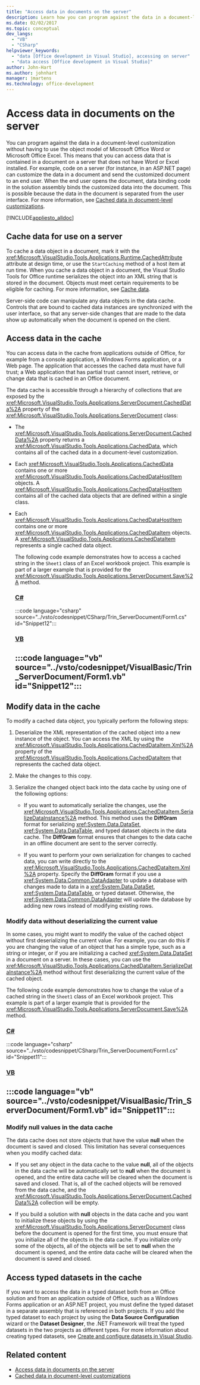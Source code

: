 ```yaml
---
title: "Access data in documents on the server"
description: Learn how you can program against the data in a document-level customization without having to use the object model of Microsoft Office Word or Microsoft Office Excel.
ms.date: 02/02/2017
ms.topic: conceptual
dev_langs:
  - "VB"
  - "CSharp"
helpviewer_keywords:
  - "data [Office development in Visual Studio], accessing on server"
  - "data access [Office development in Visual Studio]"
author: John-Hart
ms.author: johnhart
manager: jmartens
ms.technology: office-development
---
```

# Access data in documents on the server

  You can program against the data in a document-level customization without having to use the object model of Microsoft Office Word or Microsoft Office Excel. This means that you can access data that is contained in a document on a server that does not have Word or Excel installed. For example, code on a server (for instance, in an ASP.NET page) can customize the data in a document and send the customized document to an end user. When the end user opens the document, data binding code in the solution assembly binds the customized data into the document. This is possible because the data in the document is separated from the user interface. For more information, see [Cached data in document-level customizations](../vsto/cached-data-in-document-level-customizations.md).

 [!INCLUDE[appliesto_alldoc](../vsto/includes/appliesto-alldoc-md.md)]

## Cache data for use on a server
 To cache a data object in a document, mark it with the <xref:Microsoft.VisualStudio.Tools.Applications.Runtime.CachedAttribute> attribute at design time, or use the `StartCaching` method of a host item at run time. When you cache a data object in a document, the  Visual Studio Tools for Office runtime  serializes the object into an XML string that is stored in the document. Objects must meet certain requirements to be eligible for caching. For more information, see [Cache data](../vsto/caching-data.md).

 Server-side code can manipulate any data objects in the data cache. Controls that are bound to cached data instances are synchronized with the user interface, so that any server-side changes that are made to the data show up automatically when the document is opened on the client.

## Access data in the cache
 You can access data in the cache from applications outside of Office, for example from a console application, a Windows Forms application, or a Web page. The application that accesses the cached data must have full trust; a Web application that has partial trust cannot insert, retrieve, or change data that is cached in an Office document.

 The data cache is accessible through a hierarchy of collections that are exposed by the <xref:Microsoft.VisualStudio.Tools.Applications.ServerDocument.CachedData%2A> property of the <xref:Microsoft.VisualStudio.Tools.Applications.ServerDocument> class:

- The <xref:Microsoft.VisualStudio.Tools.Applications.ServerDocument.CachedData%2A> property returns a <xref:Microsoft.VisualStudio.Tools.Applications.CachedData>, which contains all of the cached data in a document-level customization.

- Each <xref:Microsoft.VisualStudio.Tools.Applications.CachedData> contains one or more <xref:Microsoft.VisualStudio.Tools.Applications.CachedDataHostItem> objects. A <xref:Microsoft.VisualStudio.Tools.Applications.CachedDataHostItem> contains all of the cached data objects that are defined within a single class.

- Each <xref:Microsoft.VisualStudio.Tools.Applications.CachedDataHostItem> contains one or more <xref:Microsoft.VisualStudio.Tools.Applications.CachedDataItem> objects. A <xref:Microsoft.VisualStudio.Tools.Applications.CachedDataItem> represents a single cached data object.

  The following code example demonstrates how to access a cached string in the `Sheet1` class of an Excel workbook project. This example is part of a larger example that is provided for the <xref:Microsoft.VisualStudio.Tools.Applications.ServerDocument.Save%2A> method.

  ### [C#](#tab/csharp)
  :::code language="csharp" source="../vsto/codesnippet/CSharp/Trin_ServerDocument/Form1.cs" id="Snippet12":::

  ### [VB](#tab/vb)
  :::code language="vb" source="../vsto/codesnippet/VisualBasic/Trin_ServerDocument/Form1.vb" id="Snippet12":::
  ---

## Modify data in the cache
 To modify a cached data object, you typically perform the following steps:

1. Deserialize the XML representation of the cached object into a new instance of the object. You can access the XML by using the <xref:Microsoft.VisualStudio.Tools.Applications.CachedDataItem.Xml%2A> property of the <xref:Microsoft.VisualStudio.Tools.Applications.CachedDataItem> that represents the cached data object.

2. Make the changes to this copy.

3. Serialize the changed object back into the data cache by using one of the following options:

    - If you want to automatically serialize the changes, use the <xref:Microsoft.VisualStudio.Tools.Applications.CachedDataItem.SerializeDataInstance%2A> method. This method uses the **DiffGram** format for serializing <xref:System.Data.DataSet>, <xref:System.Data.DataTable>, and typed dataset objects in the data cache. The **DiffGram** format ensures that changes to the data cache in an offline document are sent to the server correctly.

    - If you want to perform your own serialization for changes to cached data, you can write directly to the <xref:Microsoft.VisualStudio.Tools.Applications.CachedDataItem.Xml%2A> property. Specify the **DiffGram** format if you use a <xref:System.Data.Common.DataAdapter> to update a database with changes made to data in a <xref:System.Data.DataSet>, <xref:System.Data.DataTable>, or typed dataset. Otherwise, the <xref:System.Data.Common.DataAdapter> will update the database by adding new rows instead of modifying existing rows.

### Modify data without deserializing the current value
 In some cases, you might want to modify the value of the cached object without first deserializing the current value. For example, you can do this if you are changing the value of an object that has a simple type, such as a string or integer, or if you are initializing a cached <xref:System.Data.DataSet> in a document on a server. In these cases, you can use the <xref:Microsoft.VisualStudio.Tools.Applications.CachedDataItem.SerializeDataInstance%2A> method without first deserializing the current value of the cached object.

 The following code example demonstrates how to change the value of a cached string in the `Sheet1` class of an Excel workbook project. This example is part of a larger example that is provided for the <xref:Microsoft.VisualStudio.Tools.Applications.ServerDocument.Save%2A> method.

 ### [C#](#tab/csharp)
 :::code language="csharp" source="../vsto/codesnippet/CSharp/Trin_ServerDocument/Form1.cs" id="Snippet11":::

 ### [VB](#tab/vb)
 :::code language="vb" source="../vsto/codesnippet/VisualBasic/Trin_ServerDocument/Form1.vb" id="Snippet11":::
 ---

### Modify null values in the data cache
 The data cache does not store objects that have the value **null** when the document is saved and closed. This limitation has several consequences when you modify cached data:

- If you set any object in the data cache to the value **null**, all of the objects in the data cache will be automatically set to **null** when the document is opened, and the entire data cache will be cleared when the document is saved and closed. That is, all of the cached objects will be removed from the data cache, and the <xref:Microsoft.VisualStudio.Tools.Applications.ServerDocument.CachedData%2A> collection will be empty.

- If you build a solution with **null** objects in the data cache and you want to initialize these objects by using the <xref:Microsoft.VisualStudio.Tools.Applications.ServerDocument> class before the document is opened for the first time, you must ensure that you initialize all of the objects in the data cache. If you initialize only some of the objects, all of the objects will be set to **null** when the document is opened, and the entire data cache will be cleared when the document is saved and closed.

## Access typed datasets in the cache
 If you want to access the data in a typed dataset both from an Office solution and from an application outside of Office, such as a Windows Forms application or an ASP.NET project, you must define the typed dataset in a separate assembly that is referenced in both projects. If you add the typed dataset to each project by using the **Data Source Configuration** wizard or the **Dataset Designer**, the .NET Framework will treat the typed datasets in the two projects as different types. For more information about creating typed datasets, see [Create and configure datasets in Visual Studio](../data-tools/create-and-configure-datasets-in-visual-studio.md).

## Related content

- [Access data in documents on the server](../vsto/accessing-data-in-documents-on-the-server.md)
- [Cached data in document-level customizations](../vsto/cached-data-in-document-level-customizations.md)